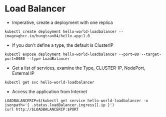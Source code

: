 # Load Balancer

- Imperative, create a deployment with one replica

```
kubectl create deployment hello-world-loadbalancer --image=ghcr.io/hungtran84/hello-app:1.0
```

- If you don't define a type, the default is ClusterIP

```
kubectl expose deployment hello-world-loadbalancer --port=80 --target-port=8080 --type LoadBalancer
```


- Get a list of services, examine the Type, CLUSTER-IP, NodePort, External IP

```
kubectl get svc hello-world-loadbalancer
```


- Access the application from Internet

```
LOADBALANCERIP=$(kubectl get service hello-world-loadbalancer -o jsonpath='{ .status.loadBalancer.ingress[].ip }')
curl http://$LOADBALANCERIP:$PORT
```
